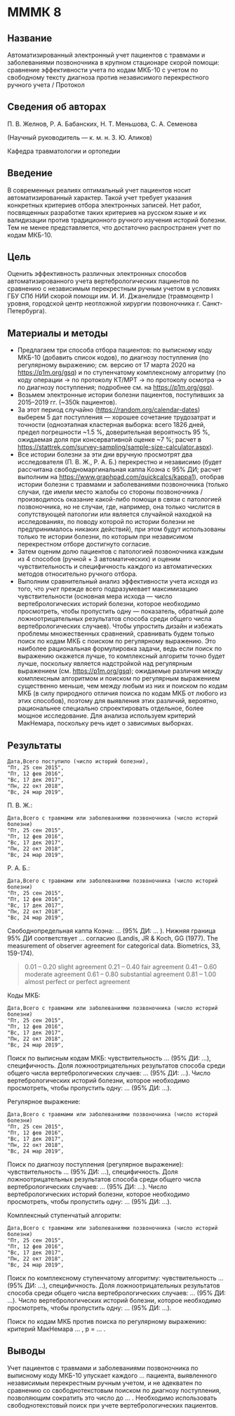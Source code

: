 # МММК 8

## Название

Автоматизированный электронный учет пациентов с травмами и заболеваниями позвоночника в крупном стационаре скорой помощи: сравнение эффективности учета по кодам МКБ-10  с учетом по свободному тексту диагноза против независимого перекрестного ручного учета / Протокол

## Сведения об авторах

П. В. Желнов, Р. А. Бабанских, Н. Т. Меньшова, С. А. Семенова

(Научный руководитель — к. м. н. З. Ю. Аликов)

Кафедра травматологии и ортопедии

## Введение

В современных реалиях оптимальный учет пациентов носит автоматизированный характер. Такой учет требует указания конкретных критериев отбора электронных записей. Нет работ, посвященных разработке таких критериев на русском языке и их валидизации против традиционного ручного изучения историй болезни. Тем не менее представляется, что достаточно распространен учет по кодам МКБ-10.

## Цель

Оценить эффективность различных электронных способов автоматизированного учета вертебрологических пациентов по сравнению с независимым перекрестным ручным учетом в условиях ГБУ СПб НИИ скорой помощи им. И. И. Джанелидзе (травмоцентр I уровня, городской центр неотложной хирургии позвоночника г. Санкт-Петербурга).

## Материалы и методы

* Предлагаем три способа отбора пациентов: по выписному коду МКБ-10 (добавить список кодов), по диагнозу поступления (по регулярному выражению; см. версию от 17 марта 2020 на https://p1m.org/gsq) и по ступенчатому комплексному алгоритму (по коду операции -> по протоколу КТ/МРТ -> по протоколу осмотра -> по диагнозу поступления; подробнее см. на https://p1m.org/gsq).
* Возьмем электронные истории болезни пациентов, поступивших за 2015–2019 гг. (~350k пациентов).
* За этот период случайно (https://random.org/calendar-dates) выберем 5 дат поступления — хорошее сочетание трудозатрат и точности (одноэтапная кластерная выборка: всего 1826 дней, предел погрешности ~1.5 %, доверительная вероятность 95 %, ожидаемая доля при консервативной оценке ~7 %; расчет в https://stattrek.com/survey-sampling/sample-size-calculator.aspx).
* Все истории болезни за эти дни вручную просмотрят два исследователя (П. В. Ж., Р. А. Б.) перекрестно и независимо (будет рассчитана свободномаргинальная каппа Коэна с 95% ДИ; расчет выполним на https://www.graphpad.com/quickcalcs/kappa1), отобрав истории болезни с травмами и заболеваниями позвоночника (только случаи, где имели место жалобы со стороны позвоночника / производилось оказание какой-либо помощи в связи с патологией позвоночника, но не случаи, где, например, она только числится в сопутствующей патологии или является случайной находкой на исследованиях, по поводу которой по истории болезни не предпринималось никаких действий), при этом будут использованы только те истории болезни, по которым при независимом перекрестном отборе достигнуто согласие.
* Затем оценим долю пациентов с патологией позвоночника каждым из 4 способов (ручной + 3 автоматических) и оценим чувствительность и специфичность каждого из автоматических методов относительно ручного отбора.
* Выполним сравнительный анализ эффективности учета исходя из того, что _учет_ прежде всего подразумевает максимизацию чувствительности (основная мера исхода — число вертебрологических историй болезни, которое необходимо просмотреть, чтобы пропустить одну — показатель, обратный доле ложноотрицательных результатов способа среди общего числа вертебрологических случаев). Чтобы упростить дизайн и избежать проблемы множественных сравнений, сравнивать будем только поиск по кодам МКБ с поиском по регулярному выражению. Это наиболее рациональная формулировка задачи, ведь если поиск по выражению окажется лучше, то комплексный алгоритм точно будет лучше, поскольку является надстройкой над регулярным выражением (см. https://p1m.org/gsq); ожидаемые различия между комплексным алгоритмом и поиском по регулярным выражением существенно меньше, чем между любым из них и поиском по кодам МКБ (в силу природного отличия поиска по кодам МКБ от любого из этих способов), поэтому для выявления этих различий, вероятно, рациональнее специально спроектировать отдельное, более мощное исследование. Для анализа используем критерий МакНемара, поскольку речь идет о зависимых выборках.

## Результаты

```
Дата,Всего поступило (число историй болезни),
"Пт, 25 сен 2015",
"Пт, 12 фев 2016",
"Вс, 17 дек 2017",
"Пн, 22 окт 2018",
"Вс, 24 мар 2019",
```

П. В. Ж.:

```
Дата,Всего с травмами или заболеваниями позвоночника (число историй болезни)
"Пт, 25 сен 2015",
"Пт, 12 фев 2016",
"Вс, 17 дек 2017",
"Пн, 22 окт 2018",
"Вс, 24 мар 2019",
```

Р. А. Б.:

```
Дата,Всего с травмами или заболеваниями позвоночника (число историй болезни)
"Пт, 25 сен 2015",
"Пт, 12 фев 2016",
"Вс, 17 дек 2017",
"Пн, 22 окт 2018",
"Вс, 24 мар 2019",
```

Свободнопредельная каппа Коэна: … (95% ДИ: … ). Нижняя граница 95% ДИ соответствует … согласию (Landis, JR & Koch, GG (1977). The measurement of observer agreement for categorical data. Biometrics, 33, 159-174).

> 0.01 – 0.20 slight agreement
> 0.21 – 0.40 fair agreement
> 0.41 – 0.60 moderate agreement
> 0.61 – 0.80 substantial agreement
> 0.81 – 1.00 almost perfect or perfect agreement

Коды МКБ:

```
Дата,Всего с травмами или заболеваниями позвоночника (число историй болезни)
"Пт, 25 сен 2015",
"Пт, 12 фев 2016",
"Вс, 17 дек 2017",
"Пн, 22 окт 2018",
"Вс, 24 мар 2019",
```

Поиск по выписным кодам МКБ: чувствительность … (95% ДИ: …), специфичность. Доля ложноотрицательных результатов способа среди общего числа вертебрологических случаев: … (95% ДИ: …). Число вертебрологических историй болезни, которое необходимо просмотреть, чтобы пропустить одну: … (95% ДИ: …).

Регулярное выражение:

```
Дата,Всего с травмами или заболеваниями позвоночника (число историй болезни)
"Пт, 25 сен 2015",
"Пт, 12 фев 2016",
"Вс, 17 дек 2017",
"Пн, 22 окт 2018",
"Вс, 24 мар 2019",
```

Поиск по диагнозу поступления (регулярное выражение): чувствительность … (95% ДИ: …), специфичность. Доля ложноотрицательных результатов способа среди общего числа вертебрологических случаев: … (95% ДИ: …). Число вертебрологических историй болезни, которое необходимо просмотреть, чтобы пропустить одну: … (95% ДИ: …).

Комплексный ступенчатый алгоритм:

```
Дата,Всего с травмами или заболеваниями позвоночника (число историй болезни)
"Пт, 25 сен 2015",
"Пт, 12 фев 2016",
"Вс, 17 дек 2017",
"Пн, 22 окт 2018",
"Вс, 24 мар 2019",
```

Поиск по комплексному ступенчатому алгоритму: чувствительность … (95% ДИ: …), специфичность. Доля ложноотрицательных результатов способа среди общего числа вертебрологических случаев: … (95% ДИ: …). Число вертебрологических историй болезни, которое необходимо просмотреть, чтобы пропустить одну: … (95% ДИ: …).

Поиск по кодам МКБ против поиска по регулярному выражению: критерий МакНемара … , p = … .

## Выводы

Учет пациентов с травмами и заболеваниями позвоночника по выписному коду МКБ-10 упускает каждого … пациента, выявленного независимым перекрестным ручным учетом, и не адекватен по сравнению со свободнотекстовым поиском по диагнозу поступления, позволяющим сократить это число до … . Необходимо использовать свободнотекстовый поиск при учете вертебрологических пациентов.
